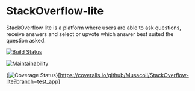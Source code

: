 # StackOverflow-lite

StackOverflow lite is a platform where users are able to ask questions, receive answers and select or upvote which answer best suited the question asked.

[![Build Status](https://travis-ci.org/Musacoli/StackOverflow-lite.svg?branch=test_app)](https://travis-ci.org/Musacoli/StackOverflow-lite)

[![Maintainability](https://api.codeclimate.com/v1/badges/1445d14d10d76b542495/maintainability)](https://codeclimate.com/github/Musacoli/StackOverflow-lite/maintainability)

{<img src="https://coveralls.io/repos/github/Musacoli/StackOverflow-lite/badge.svg?branch=test_app" alt="Coverage Status" />}[https://coveralls.io/github/Musacoli/StackOverflow-lite?branch=test_app]